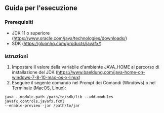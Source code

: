 ## Guida per l'esecuzione

### Prerequisiti

* JDK 11 o superiore (https://www.oracle.com/java/technologies/downloads/)
* SDK (https://gluonhq.com/products/javafx/)

### Istruzioni

1. Impostare il valore della variabile d'ambiente JAVA_HOME al percorso di installazione del JDK (https://www.baeldung.com/java-home-on-windows-7-8-10-mac-os-x-linux)
2. Eseguire il segente comando nel Prompt dei Comandi (Windows) o nel Terminale (MacOS, Linux):
```shell
java --module-path /path/to/sdk/lib --add-modules javafx.controls,javafx.fxml 
--enable-preview -jar /path/to/jar
```
